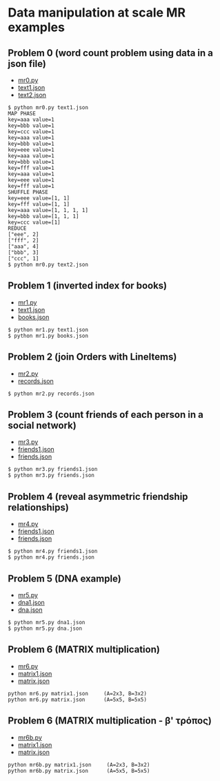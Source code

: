 # Data manipulation at scale MR examples

## Problem 0 (word count problem using data in a json file)

* [mr0.py](./mr0.py)
* [text1.json](./text1.json)
* [text2.json](./text2.json)

```{sh}
$ python mr0.py text1.json
MAP PHASE
key=aaa value=1
key=bbb value=1
key=ccc value=1
key=aaa value=1
key=bbb value=1
key=eee value=1
key=aaa value=1
key=bbb value=1
key=fff value=1
key=aaa value=1
key=eee value=1
key=fff value=1
SHUFFLE PHASE
key=eee value=[1, 1]
key=fff value=[1, 1]
key=aaa value=[1, 1, 1, 1]
key=bbb value=[1, 1, 1]
key=ccc value=[1]
REDUCE
["eee", 2]
["fff", 2]
["aaa", 4]
["bbb", 3]
["ccc", 1]
$ python mr0.py text2.json 
```

## Problem 1 (inverted index for books)

* [mr1.py](./mr1.py)
* [text1.json](./text1.json)
* [books.json](./books.json)

```{sh}
$ python mr1.py text1.json
$ python mr1.py books.json 
```

## Problem 2 (join Orders with LineItems)

* [mr2.py](./mr2.py)
* [records.json](./records.json)

```{sh}
$ python mr2.py records.json
```

## Problem 3 (count friends of each person in a social network)

* [mr3.py](./mr3.py)
* [friends1.json](./friends1.json)
* [friends.json](./friends.json)

```{sh}
$ python mr3.py friends1.json 
$ python mr3.py friends.json 
```

## Problem 4 (reveal asymmetric friendship relationships)

* [mr4.py](./mr4.py)
* [friends1.json](./friends1.json)
* [friends.json](./friends.json)

```{sh}  
$ python mr4.py friends1.json 
$ python mr4.py friends.json
```

## Problem 5 (DNA example)

* [mr5.py](./mr5.py)
* [dna1.json](./dna1.json)
* [dna.json](./dna.json)

```{sh}
$ python mr5.py dna1.json
$ python mr5.py dna.json
```

## Problem 6 (MATRIX multiplication)

* [mr6.py](./mr6.py)
* [matrix1.json](./matrix1.json)
* [matrix.json](./matrix.json)

```{sh}
python mr6.py matrix1.json     (A=2x3, B=3x2)
python mr6.py matrix.json      (A=5x5, B=5x5)
```

## Problem 6 (MATRIX multiplication - β' τρόπος)

* [mr6b.py](./mr6b.py)
* [matrix1.json](./matrix1.json)
* [matrix.json](./matrix.json)

```{sh}
python mr6b.py matrix1.json     (A=2x3, B=3x2)
python mr6b.py matrix.json      (A=5x5, B=5x5)
```
